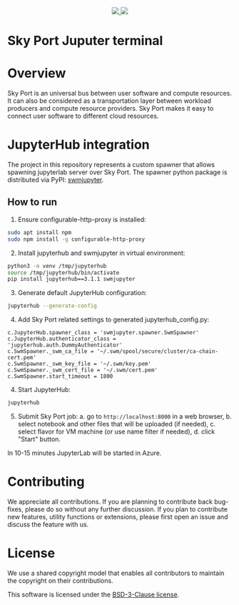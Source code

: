<p align="center">
    <a href="https://github.com/openworkload/swm-jupyter-term/blob/master/LICENSE" alt="License">
        <img src="https://img.shields.io/github/license/openworkload/swm-jupyter-term" />
    </a>
    <a href="https://github.com/openworkload/swm-jupyter-term/actions/workflows/ci.yml" alt="Latest CI tests result">
        <img src="https://github.com/openworkload/swm-jupyter-term/actions/workflows/ci.yml/badge.svg?event=push" />
    </a>
</p>


Sky Port Juputer terminal
=============================

# Overview

Sky Port is an universal bus between user software and compute resources.
It can also be considered as a transportation layer between workload producers and compute resource providers.
Sky Port makes it easy to connect user software to different cloud resources.

# JupyterHub integration

The project in this repository represents a custom spawner that allows spawning jupyterlab server over Sky Port.
The spawner python package is distributed via PyPI: [swmjupyter](https://pypi.org/project/swmjupyter).

## How to run

1. Ensure configurable-http-proxy is installed:
```bash
sudo apt install npm
sudo npm install -g configurable-http-proxy
```

2. Install jupyterhub and swmjupyter in virtual environment:
```bash
python3 -m venv /tmp/jupyterhub
source /tmp/jupyterhub/bin/activate
pip install jupyterhub==3.1.1 swmjupyter
```

3. Generate default JupyterHub configuration:
```bash
jupyterhub --generate-config
```

4. Add Sky Port related settings to generated jupyterhub_config.py:
```
c.JupyterHub.spawner_class = 'swmjupyter.spawner.SwmSpawner'
c.JupyterHub.authenticator_class = 'jupyterhub.auth.DummyAuthenticator'
c.SwmSpawner._swm_ca_file = '~/.swm/spool/secure/cluster/ca-chain-cert.pem'
c.SwmSpawner._swm_key_file = '~/.swm/key.pem'
c.SwmSpawner._swm_cert_file = '~/.swm/cert.pem'
c.SwmSpawner.start_timeout = 1800
```

4. Start JupyterHub:
```bash
jupyterhub
```

5. Submit Sky Port job:
a. go to `http://localhost:8000` in a web browser,
b. select notebook and other files that will be uploaded (if needed),
c. select flavor for VM machine (or use name filter if needed),
d. click "Start" button.

In 10-15 minutes JupyterLab will be started in Azure.


# Contributing

We appreciate all contributions. If you are planning to contribute back bug-fixes, please do so without any further discussion. If you plan to contribute new features, utility functions or extensions, please first open an issue and discuss the feature with us. 


# License

We use a shared copyright model that enables all contributors to maintain the copyright on their contributions.

This software is licensed under the [BSD-3-Clause license](LICENSE).
